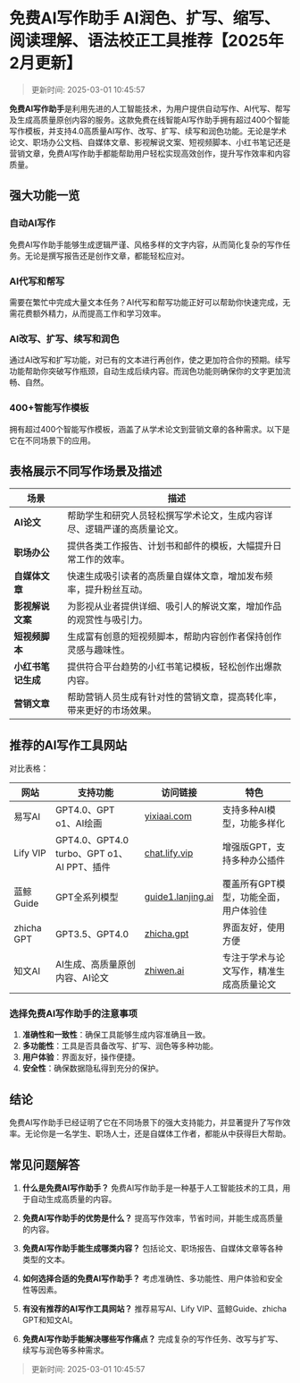 # 免费AI写作助手 AI润色、扩写、缩写、阅读理解、语法校正工具推荐【2025年2月更新】
>更新时间: 2025-03-01 10:45:57

**免费AI写作助手**是利用先进的人工智能技术，为用户提供自动写作、AI代写、帮写及生成高质量原创内容的服务。这款免费在线智能AI写作助手拥有超过400个智能写作模板，并支持4.0高质量AI写作、改写、扩写、续写和润色功能。无论是学术论文、职场办公文档、自媒体文章、影视解说文案、短视频脚本、小红书笔记还是营销文章，免费AI写作助手都能帮助用户轻松实现高效创作，提升写作效率和内容质量。

## **强大功能一览**

### **自动AI写作**

免费AI写作助手能够生成逻辑严谨、风格多样的文字内容，从而简化复杂的写作任务。无论是撰写报告还是创作文章，都能轻松应对。

### **AI代写和帮写**

需要在繁忙中完成大量文本任务？AI代写和帮写功能正好可以帮助你快速完成，无需花费额外精力，从而提高工作和学习效率。

### **AI改写、扩写、续写和润色**

通过AI改写和扩写功能，对已有的文本进行再创作，使之更加符合你的预期。续写功能帮助你突破写作瓶颈，自动生成后续内容。而润色功能则确保你的文字更加流畅、自然。

### **400+智能写作模板**

拥有超过400个智能写作模板，涵盖了从学术论文到营销文章的各种需求。以下是它在不同场景下的应用。

## **表格展示不同写作场景及描述**

| 场景                | 描述                                                                                   |
| ------------------- | ------------------------------------------------------------------------------------- |
| **AI论文**          | 帮助学生和研究人员轻松撰写学术论文，生成内容详尽、逻辑严谨的高质量论文。                       |
| **职场办公**        | 提供各类工作报告、计划书和邮件的模板，大幅提升日常工作的效率。                                   |
| **自媒体文章**      | 快速生成吸引读者的高质量自媒体文章，增加发布频率，提升粉丝互动。                               |
| **影视解说文案**    | 为影视从业者提供详细、吸引人的解说文案，增加作品的观赏性与吸引力。                              |
| **短视频脚本**      | 生成富有创意的短视频脚本，帮助内容创作者保持创作灵感与趣味性。                                  |
| **小红书笔记生成**  | 提供符合平台趋势的小红书笔记模板，轻松创作出爆款内容。                                         |
| **营销文章**        | 帮助营销人员生成有针对性的营销文章，提高转化率，带来更好的市场效果。                              |

## **推荐的AI写作工具网站**

对比表格：

| 网站      | 支持功能                             | 访问链接                              | 特色                                |
| --------- | ----------------------------------- | ------------------------------------- | ----------------------------------- |
| 易写AI    | GPT4.0、GPT o1、AI绘画               | [yixiaai.com](https://www.yixiaai.com)| 支持多种AI模型，功能多样化           |
| Lify VIP  | GPT4.0、GPT4.0 turbo、GPT o1、AI PPT、插件 | [chat.lify.vip](https://chat.lify.vip) | 增强版GPT，支持多种办公插件           |
| 蓝鲸Guide | GPT全系列模型                       | [guide1.lanjing.ai](https://guide1.lanjing.ai) | 覆盖所有GPT模型，功能全面，用户体验佳   |
| zhicha GPT| GPT3.5、GPT4.0                      | [zhicha.gpt](https://zhicha.gpt)      | 界面友好，使用方便                     |
| 知文AI    | AI生成、高质量原创内容、AI论文       | [zhiwen.ai](https://www.zhiwen.ai)    | 专注于学术与论文写作，精准生成高质量论文 |

### **选择免费AI写作助手的注意事项**

1. **准确性和一致性**：确保工具能够生成内容准确且一致。
2. **多功能性**：工具是否具备改写、扩写、润色等多种功能。
3. **用户体验**：界面友好，操作便捷。
4. **安全性**：确保数据隐私得到充分的保护。

## **结论**

免费AI写作助手已经证明了它在不同场景下的强大支持能力，并显著提升了写作效率。无论你是一名学生、职场人士，还是自媒体工作者，都能从中获得巨大帮助。

## **常见问题解答**

1. **什么是免费AI写作助手？**
   免费AI写作助手是一种基于人工智能技术的工具，用于自动生成高质量的内容。

2. **免费AI写作助手的优势是什么？**
   提高写作效率，节省时间，并能生成高质量的内容。

3. **免费AI写作助手能生成哪类内容？**
   包括论文、职场报告、自媒体文章等各种类型的文本。

4. **如何选择合适的免费AI写作助手？**
   考虑准确性、多功能性、用户体验和安全性等因素。

5. **有没有推荐的AI写作工具网站？**
   推荐易写AI、Lify VIP、蓝鲸Guide、zhicha GPT和知文AI。

6. **免费AI写作助手能解决哪些写作痛点？**
   完成复杂的写作任务、改写与扩写、续写与润色等多种需求。
>更新时间: 2025-03-01 10:45:57
